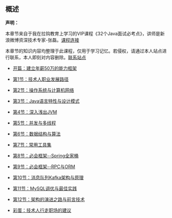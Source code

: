 ## 概述

**声明：**

本章节来自于我在拉钩教育上学习的VIP课程《32个Java面试必考点》，讲师是新浪微博资深技术专家-张磊。[课程连接](https://kaiwu.lagou.com/course/courseInfo.htm?courseId=1#/detail/pc?id=1)

本章节的知识内容均整理于此课程，仅用于学习记忆。若侵权，请通过本人站点进行联系，本人即刻对内容删除。[联系站点](https://jinguo.tech)

  - [开篇：建立年薪50万的能力框架](开篇：建立年薪50万的能力框架.md)
  
  - [第1节：技术人职业发展路径](第1节：技术人职业发展路径.md)
  
  - [第2节：操作系统与计算机网络](第2节：操作系统与计算机网络.md)
  
  - [第3节：Java语言特性与设计模式](第3节：Java语言特性与设计模式.md)
  
  - [第4节：深入浅出JVM](第4节：深入浅出JVM.md)
  
  - [第5节：并发与多线程](第5节：并发与多线程.md)
  
  - [第6节：数据结构与算法](第6节：数据结构与算法.md)
  
  - [第7节：常用工具集](第7节：常用工具集.md)
  
  - [第8节：必会框架--Spring全家桶](第8节：必会框架--Spring全家桶.md)
  
  - [第9节：必会框架--RPC与ORM](第9节：必会框架--RPC与ORM.md)
  
  - [第10节：消息队列Kafka架构与原理](第10节：消息队列Kafka架构与原理.md)
  
  - [第11节：MySQL调优与最佳实践](第11节：MySQL调优与最佳实践.md)
  
  - [第12节：架构的演进之路与前言技术](第12节：架构的演进之路与前言技术.md)
  
  - [彩蛋：技术人行走职场的建议](彩蛋：技术人行走职场的建议.md)

